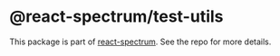 # @react-spectrum/test-utils

This package is part of [react-spectrum](https://github.com/adobe-private/react-spectrum-v3). See the repo for more details.
